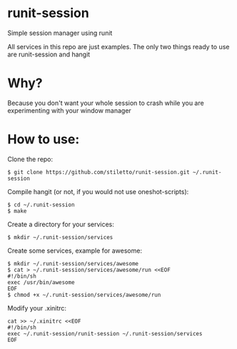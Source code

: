 runit-session
=============

Simple session manager using runit

All services in this repo are just examples. The only two things ready to use are runit-session and hangit

Why?
====
Because you don't want your whole session to crash while you are experimenting with your window manager


How to use:
===========

Clone the repo:
```
$ git clone https://github.com/stiletto/runit-session.git ~/.runit-session
```
Compile hangit (or not, if you would not use oneshot-scripts):

```
$ cd ~/.runit-session
$ make
```
Create a directory for your services:
```
$ mkdir ~/.runit-session/services
```

Create some services, example for awesome:
```
$ mkdir ~/.runit-session/services/awesome
$ cat > ~/.runit-session/services/awesome/run <<EOF
#!/bin/sh
exec /usr/bin/awesome
EOF
$ chmod +x ~/.runit-session/services/awesome/run
```

Modify your .xinitrc:
```
cat >> ~/.xinitrc <<EOF
#!/bin/sh
exec ~/.runit-session/runit-session ~/.runit-session/services
EOF
